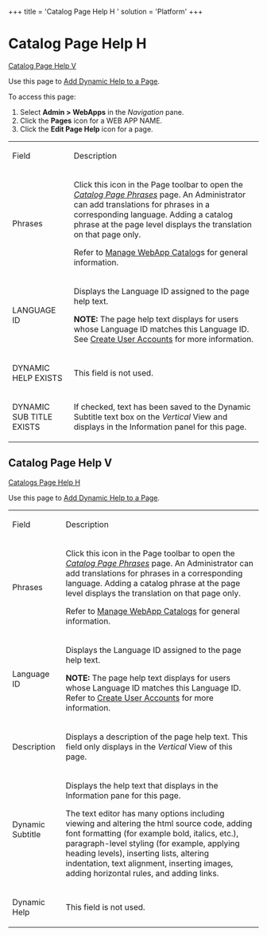 +++
title = 'Catalog Page Help H <span id="Catalogs_Page_Help_H"></span>'
solution = 'Platform'
+++

# Catalog Page Help H <span id="Catalogs_Page_Help_H"></span>

[Catalog Page Help V](#Catalog_Page_Help_V)

<div class="use">

Use this page to [Add Dynamic Help to a
Page](../../WebApp_Dev/addDynamicHelpToAPage.htm).

</div>

To access this page:

1.  Select **Admin \> WebApps** in the *Navigation* pane. 
2.  Click the **Pages** icon for a WEB APP NAME.
3.  Click the **Edit Page Help** icon for a page.

<table>
<tbody>
<tr class="odd">
<td><p>Field</p></td>
<td><p>Description</p></td>
</tr>
<tr class="even">
<td><p>Phrases</p></td>
<td><p>Click this icon in the Page toolbar to open the <em><a href="Catalog%20Page%20Phrases.htm">Catalog Page Phrases</a></em> page. An Administrator can add translations for phrases in a corresponding language. Adding a catalog phrase at the page level displays the translation on that page only.</p>
<p>Refer to <a href="../Use_Cases/Manage_Catalogs.htm">Manage WebApp Catalog</a>s for general information.</p></td>
</tr>
<tr class="odd">
<td><p>LANGUAGE ID</p></td>
<td><p>Displays the Language ID assigned to the page help text.</p>
<p><strong>NOTE:</strong> The page help text displays for users whose Language ID matches this Language ID. See <a href="../Use_Cases/Create_User_Accounts_in_System_Administration.htm">Create User Accounts</a> for more information.</p></td>
</tr>
<tr class="even">
<td><p>DYNAMIC HELP EXISTS</p></td>
<td><p>This field is not used.</p></td>
</tr>
<tr class="odd">
<td><p>DYNAMIC SUB TITLE EXISTS</p></td>
<td><p>If checked, text has been saved to the Dynamic Subtitle text box on the <em>Vertical</em> View and displays in the Information panel for this page.</p></td>
</tr>
</tbody>
</table>

## Catalog Page Help V <span id="Catalog_Page_Help_V"></span>

[Catalogs Page Help H](#Catalogs_Page_Help_H)

<div class="use">

Use this page to [Add Dynamic Help to a
Page](../../WebApp_Dev/addDynamicHelpToAPage.htm).

</div>

<table>
<tbody>
<tr class="odd">
<td><p>Field</p></td>
<td><p>Description</p></td>
</tr>
<tr class="even">
<td><p>Phrases</p></td>
<td><p>Click this icon in the Page toolbar to open the <em><a href="Catalog%20Page%20Phrases.htm">Catalog Page Phrases</a></em> page. An Administrator can add translations for phrases in a corresponding language. Adding a catalog phrase at the page level displays the translation on that page only.</p>
<p>Refer to <a href="../Use_Cases/Manage_Catalogs.htm">Manage WebApp Catalogs</a> for general information.</p></td>
</tr>
<tr class="odd">
<td><p>Language ID</p></td>
<td><p>Displays the Language ID assigned to the page help text.</p>
<p><strong>NOTE:</strong> The page help text displays for users whose Language ID matches this Language ID. Refer to <a href="../Use_Cases/Create_User_Accounts_in_System_Administration.htm">Create User Accounts</a> for more information.</p></td>
</tr>
<tr class="even">
<td><p>Description</p></td>
<td><p>Displays a description of the page help text. This field only displays in the <em>Vertical</em> View of this page.</p></td>
</tr>
<tr class="odd">
<td><p>Dynamic Subtitle</p></td>
<td><p>Displays the help text that displays in the Information pane for this page.</p>
<p>The text editor has many options including viewing and altering the html source code, adding font formatting (for example bold, italics, etc.), paragraph-level styling (for example, applying heading levels), inserting lists, altering indentation, text alignment, inserting images, adding horizontal rules, and adding links.</p></td>
</tr>
<tr class="even">
<td><p>Dynamic Help</p></td>
<td><p>This field is not used.</p></td>
</tr>
</tbody>
</table>
